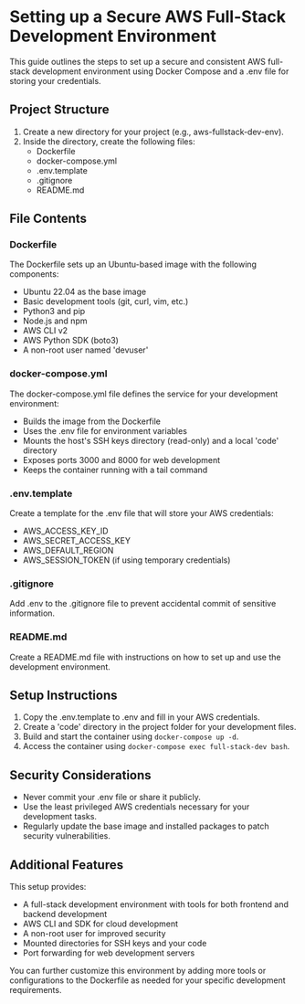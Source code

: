# Setting up a Secure AWS Full-Stack Development Environment

This guide outlines the steps to set up a secure and consistent AWS full-stack development environment using Docker Compose and a .env file for storing your credentials.

## Project Structure

1. Create a new directory for your project (e.g., aws-fullstack-dev-env).
2. Inside the directory, create the following files:
   - Dockerfile
   - docker-compose.yml
   - .env.template
   - .gitignore
   - README.md

## File Contents

### Dockerfile

The Dockerfile sets up an Ubuntu-based image with the following components:
- Ubuntu 22.04 as the base image
- Basic development tools (git, curl, vim, etc.)
- Python3 and pip
- Node.js and npm
- AWS CLI v2
- AWS Python SDK (boto3)
- A non-root user named 'devuser'

### docker-compose.yml

The docker-compose.yml file defines the service for your development environment:
- Builds the image from the Dockerfile
- Uses the .env file for environment variables
- Mounts the host's SSH keys directory (read-only) and a local 'code' directory
- Exposes ports 3000 and 8000 for web development
- Keeps the container running with a tail command

### .env.template

Create a template for the .env file that will store your AWS credentials:
- AWS_ACCESS_KEY_ID
- AWS_SECRET_ACCESS_KEY
- AWS_DEFAULT_REGION
- AWS_SESSION_TOKEN (if using temporary credentials)

### .gitignore

Add .env to the .gitignore file to prevent accidental commit of sensitive information.

### README.md

Create a README.md file with instructions on how to set up and use the development environment.

## Setup Instructions

1. Copy the .env.template to .env and fill in your AWS credentials.
2. Create a 'code' directory in the project folder for your development files.
3. Build and start the container using `docker-compose up -d`.
4. Access the container using `docker-compose exec full-stack-dev bash`.

## Security Considerations

- Never commit your .env file or share it publicly.
- Use the least privileged AWS credentials necessary for your development tasks.
- Regularly update the base image and installed packages to patch security vulnerabilities.

## Additional Features

This setup provides:
- A full-stack development environment with tools for both frontend and backend development
- AWS CLI and SDK for cloud development
- A non-root user for improved security
- Mounted directories for SSH keys and your code
- Port forwarding for web development servers

You can further customize this environment by adding more tools or configurations to the Dockerfile as needed for your specific development requirements.
